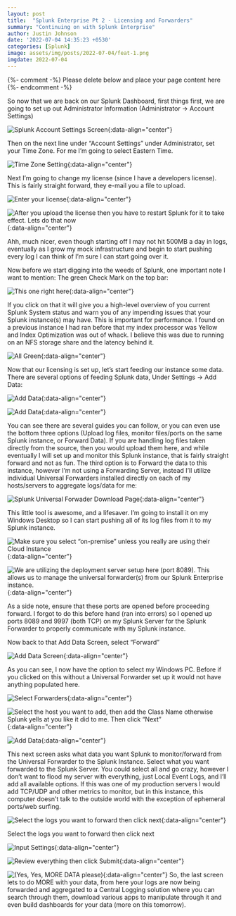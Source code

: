 ```yaml
---
layout: post
title:  "Splunk Enterprise Pt 2 - Licensing and Forwarders"
summary: "Continuing on with Splunk Enterprise"
author: Justin Johnson
date: '2022-07-04 14:35:23 +0530'
categories: [Splunk]
image: assets/img/posts/2022-07-04/feat-1.png
imgdate: 2022-07-04
---
```



{%- comment -%} Please delete below and place your page content here {%- endcomment -%}

So now that we are back on our Splunk Dashboard, first things first, we are going to set up out Administrator Information (Administrator -> Account Settings)

![Splunk Account Settings Screen](/assets/img/posts/{{page.imgdate}}/2.png){:data-align="center"}

Then on the next line under “Account Settings” under Administrator, set your Time Zone. For me I’m going to select Eastern Time.

![Time Zone Setting](/assets/img/posts/{{page.imgdate}}/3.png){:data-align="center"}

Next I’m going to change my license (since I have a developers license). This is fairly straight forward, they e-mail you a file to upload.

![Enter your license](/assets/img/posts/{{page.imgdate}}/4.png){:data-align="center"}

![After you upload the license then you have to restart Splunk for it to take effect. Lets do that now](/assets/img/posts/{{page.imgdate}}/5.png){:data-align="center"}

Ahh, much nicer, even though starting off I may not hit 500MB a day in logs, eventually as I grow my mock infrastructure and begin to start pushing every log I can think of I’m sure I can start going over it.

Now before we start digging into the weeds of Splunk, one important note I want to mention: The green Check Mark on the top bar:

![This one right here](/assets/img/posts/{{page.imgdate}}/6.png){:data-align="center"}

If you click on that it will give you a high-level overview of you current Splunk System status and warn you of any impending issues that your Splunk instance(s) may have. This is important for performance. I found on a previous instance I had ran before that my index processor was Yellow and Index Optimization was out of whack. I believe this was due to running on an NFS storage share and the latency behind it.

![All Green](/assets/img/posts/{{page.imgdate}}/7.png){:data-align="center"}

Now that our licensing is set up, let’s start feeding our instance some data. There are several options of feeding Splunk data, Under Settings -> Add Data:

![Add Data](/assets/img/posts/{{page.imgdate}}/8.png){:data-align="center"}

![Add Data](/assets/img/posts/{{page.imgdate}}/9.png){:data-align="center"}

You can see there are several guides you can follow, or you can even use the bottom three options (Upload log files, monitor files/ports on the same Splunk instance, or Forward Data). If you are handling log files taken directly from the source, then you would upload them here, and while eventually I will set up and monitor this Splunk instance, that is fairly straight forward and not as fun. The third option is to Forward the data to this instance, however I’m not using a Forwarding Server, instead I’ll utilize individual Universal Forwarders installed directly on each of my hosts/servers to aggregate logs/data for me:

![Splunk Universal Forwader Download Page](/assets/img/posts/{{page.imgdate}}/10.png){:data-align="center"}

This little tool is awesome, and a lifesaver. I’m going to install it on my Windows Desktop so I can start pushing all of its log files from it to my Splunk instance.

![Make sure you select “on-premise” unless you really are using their Cloud Instance](/assets/img/posts/{{page.imgdate}}/11.png){:data-align="center"}

![We are utilizing the deployment server setup here (port 8089). This allows us to manage the universal forwarder(s) from our Splunk Enterprise instance.](/assets/img/posts/{{page.imgdate}}/12.png){:data-align="center"}


As a side note, ensure that these ports are opened before proceeding forward. I forgot to do this before hand (ran into errors) so I opened up ports 8089 and 9997 (both TCP) on my Splunk Server for the Splunk Forwarder to properly communicate with my Splunk instance.

Now back to that Add Data Screen, select “Forward”

![Add Data Screen](/assets/img/posts/{{page.imgdate}}/13.png){:data-align="center"}

As you can see, I now have the option to select my Windows PC. Before if you clicked on this without a Universal Forwarder set up it would not have anything populated here.

![Select Forwarders](/assets/img/posts/{{page.imgdate}}/14.png){:data-align="center"}

![Select the host you want to add, then add the Class Name otherwise Splunk yells at you like it did to me. Then click “Next”](/assets/img/posts/{{page.imgdate}}/15.png){:data-align="center"}

![Add Data](/assets/img/posts/{{page.imgdate}}/16.png){:data-align="center"}

This next screen asks what data you want Splunk to monitor/forward from the Universal Forwarder to the Splunk Instance. Select what you want forwarded to the Splunk Server. You could select all and go crazy, however I don’t want to flood my server with everything, just Local Event Logs, and I’ll add all available options. If this was one of my production servers I would add TCP/UDP and other metrics to monitor, but in this instance, this computer doesn’t talk to the outside world with the exception of ephemeral ports/web surfing.

![Select the logs you want to forward then click next](/assets/img/posts/{{page.imgdate}}/17.png){:data-align="center"}

Select the logs you want to forward then click next

![Input Settings](/assets/img/posts/{{page.imgdate}}/18.png){:data-align="center"}

![Review everything then click Submit](/assets/img/posts/{{page.imgdate}}/19.png){:data-align="center"}

![(Yes, Yes, MORE DATA please)](/assets/img/posts/{{page.imgdate}}/20.png){:data-align="center"}
So, the last screen lets to do MORE with your data, from here your logs are now being forwarded and aggregated to a Central Logging solution where you can search through them, download various apps to manipulate through it and even build dashboards for your data (more on this tomorrow).